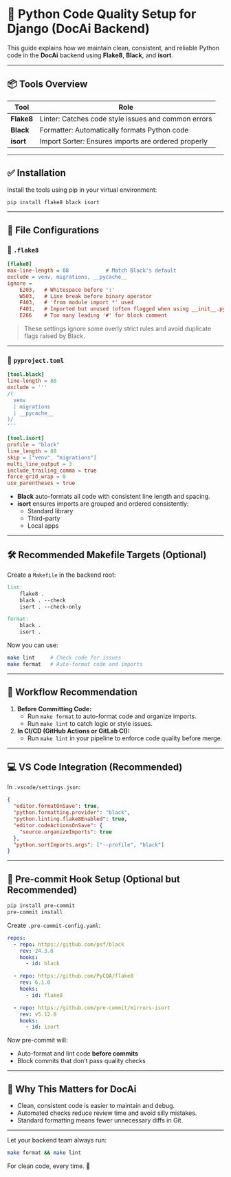 # 🧪 Python Code Quality Setup for Django (DocAi Backend)

This guide explains how we maintain clean, consistent, and reliable Python code in the **DocAi** backend using **Flake8**, **Black**, and **isort**.

---

## 📦 Tools Overview

| Tool     | Role                                                  |
|----------|-------------------------------------------------------|
| **Flake8** | Linter: Catches code style issues and common errors |
| **Black**  | Formatter: Automatically formats Python code        |
| **isort**  | Import Sorter: Ensures imports are ordered properly |

---

## ✅ Installation

Install the tools using pip in your virtual environment:

```bash
pip install flake8 black isort
```

---

## 📁 File Configurations

### 📄 `.flake8`

```ini
[flake8]
max-line-length = 88            # Match Black's default
exclude = venv, migrations, __pycache__
ignore = 
    E203,   # Whitespace before ':'
    W503,   # Line break before binary operator
    F403,   # 'from module import *' used
    F401,   # Imported but unused (often flagged when using __init__.py)
    E266    # Too many leading '#' for block comment
```

> These settings ignore some overly strict rules and avoid duplicate flags raised by Black.

---

### 📄 `pyproject.toml`

```toml
[tool.black]
line-length = 88
exclude = '''
/(
  venv
  | migrations
  | __pycache__
)/
'''

[tool.isort]
profile = "black"
line_length = 88
skip = ["venv", "migrations"]
multi_line_output = 3
include_trailing_comma = true
force_grid_wrap = 0
use_parentheses = true
```

- **Black** auto-formats all code with consistent line length and spacing.
- **isort** ensures imports are grouped and ordered consistently:
  - Standard library
  - Third-party
  - Local apps

---

## 🛠 Recommended Makefile Targets (Optional)

Create a `Makefile` in the backend root:

```makefile
lint:
	flake8 .
	black . --check
	isort . --check-only

format:
	black .
	isort .
```

Now you can use:

```bash
make lint     # Check code for issues
make format   # Auto-format code and imports
```

---

## 🔁 Workflow Recommendation

1. **Before Committing Code:**
   - Run `make format` to auto-format code and organize imports.
   - Run `make lint` to catch logic or style issues.
2. **In CI/CD (GitHub Actions or GitLab CI):**
   - Run `make lint` in your pipeline to enforce code quality before merge.

---

## 💻 VS Code Integration (Recommended)

In `.vscode/settings.json`:

```json
{
  "editor.formatOnSave": true,
  "python.formatting.provider": "black",
  "python.linting.flake8Enabled": true,
  "editor.codeActionsOnSave": {
    "source.organizeImports": true
  },
  "python.sortImports.args": ["--profile", "black"]
}
```

---

## 🧪 Pre-commit Hook Setup (Optional but Recommended)

```bash
pip install pre-commit
pre-commit install
```

Create `.pre-commit-config.yaml`:

```yaml
repos:
  - repo: https://github.com/psf/black
    rev: 24.3.0
    hooks:
      - id: black

  - repo: https://github.com/PyCQA/flake8
    rev: 6.1.0
    hooks:
      - id: flake8

  - repo: https://github.com/pre-commit/mirrors-isort
    rev: v5.12.0
    hooks:
      - id: isort
```

Now pre-commit will:
- Auto-format and lint code **before commits**
- Block commits that don’t pass quality checks

---

## 🎯 Why This Matters for DocAi

- Clean, consistent code is easier to maintain and debug.
- Automated checks reduce review time and avoid silly mistakes.
- Standard formatting means fewer unnecessary diffs in Git.

---

Let your backend team always run:
```bash
make format && make lint
```

For clean code, every time. 🧼
